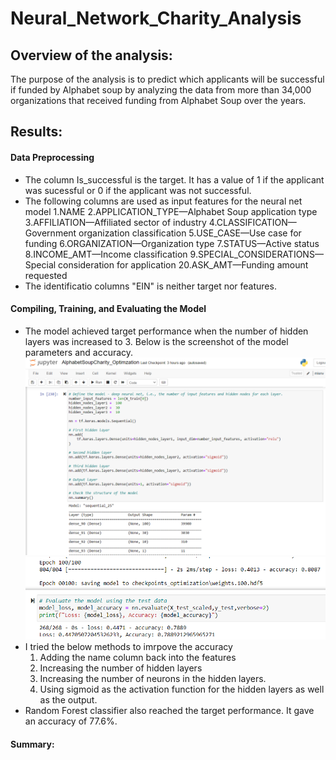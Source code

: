 # Neural_Network_Charity_Analysis
## Overview of the analysis:
The purpose of the analysis is to predict which applicants will be successful if funded by Alphabet soup by analyzing the data from more than 34,000 organizations that received funding from Alphabet Soup over the years.

## Results:

#### Data Preprocessing
- The column Is_successful is the target. It has a value of 1 if the applicant was sucessful or 0 if the applicant was not successful.
- The following columns are used as input features for the neural net model
  1.NAME
  2.APPLICATION_TYPE—Alphabet Soup application type
  3.AFFILIATION—Affiliated sector of industry
  4.CLASSIFICATION—Government organization classification
  5.USE_CASE—Use case for funding
  6.ORGANIZATION—Organization type
  7.STATUS—Active status
  8.INCOME_AMT—Income classification
  9.SPECIAL_CONSIDERATIONS—Special consideration for application
  20.ASK_AMT—Funding amount requested  
 - The identificatio columns "EIN" is neither target nor features.
#### Compiling, Training, and Evaluating the Model
- The model achieved target performance when the number of hidden layers was increased to 3. Below is the screenshot of the model parameters and accuracy.
![image](https://github.com/vijayabme/Neural_Network_Charity_Analysis/blob/main/Resources/model_params.png)
![image](https://github.com/vijayabme/Neural_Network_Charity_Analysis/blob/main/Resources/target_accuracy.png)
- I tried the below methods to imrpove the accuracy
  1. Adding the name column back into the features
  2. Increasing the number of hidden layers   
  3. Increasing the number of neurons in the hidden layers.
  4. Using sigmoid as the activation function for the hidden layers as well as the output.
- Random Forest classifier also reached the target performance. It gave an accuracy of 77.6%.
#### Summary:

